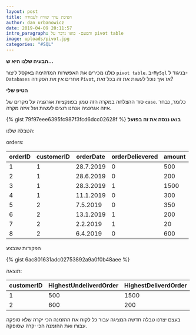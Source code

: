```yaml
---
layout: post
title: הפיכת ערך שורה לעמודה
author: dan_urbanowicz
date: 2019-04-09 20:11:57
intro_paragraph: והפעם- בואו נדבר על pivot table
image: uploads/pivot.jpg
categories: "#SQL"
---
```

**הבעיה שלנו היא ש...**

כולנו מכירים את האפשרות המדהימה באקסל ליצור `pivot table`. ב-`MySql` בניגוד ל-`Databases` אחרים אין את הפקודה `Pivot`, אז איך נוכל לעשות את זה בכל זאת? 

**הטיפ שלי**

סוד ההצלחה במקרה הזה טמון בפונקציות אגרגציה על מקרים של `case`. כלומר, נבחר איזה אגרגציה אנחנו רוצים לעשות ועל איזה מקרה.

{% gist 79f97eee6395fc987f3fcd6dcc02628f %}
**בואו ננסה את זה בפועל**

הטבלה שלנו: 

orders:

| orderID | customerID | orderDate | orderDelievered | amount |
|---------|------------|-----------|-----------------|--------|
| 1       | 1          | 28.7.2019 | 0               | 500    |
| 2       | 1          | 28.6.2019 | 0               | 200    |
| 3       | 1          | 28.3.2019 | 1               | 1500   |
| 4       | 1          | 11.1.2019 | 0               | 300    |
| 5       | 2          | 7.5.2019  | 0               | 350    |
| 6       | 2          | 13.1.2019 | 1               | 200    |
| 7       | 2          | 2.2.2019  | 1               | 20     |
| 8       | 2          | 6.4.2019  | 0               | 600    |


הפקודות שנבצע

{% gist 6ac801631adc02753892a9a0f0b48aee %}

תוצאה:

| customerID | HighestUndeliverdOrder | HighestDeliverdOrder |
|------------|------------------------|----------------------|
| 1          | 500                    | 1500                 |
| 2          | 600                    | 200                  |


בעצם יצרנו טבלה חדשה המציגה עבור כל לקוח את ההזמנה הכי יקרה שלא סופקה עבורו ואת ההזמנה הכי יקרה שסופקה.
